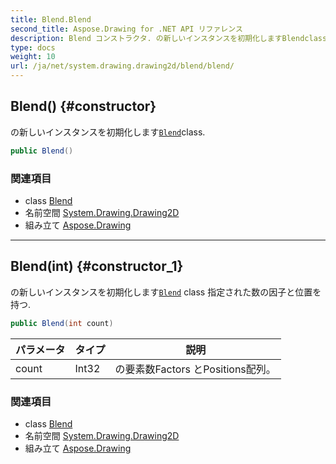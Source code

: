 ```yaml
---
title: Blend.Blend
second_title: Aspose.Drawing for .NET API リファレンス
description: Blend コンストラクタ. の新しいインスタンスを初期化しますBlendclass.
type: docs
weight: 10
url: /ja/net/system.drawing.drawing2d/blend/blend/
---
```

## Blend() {#constructor}

の新しいインスタンスを初期化します[`Blend`](../)class.

```csharp
public Blend()
```

### 関連項目

* class [Blend](../)
* 名前空間 [System.Drawing.Drawing2D](../../blend/)
* 組み立て [Aspose.Drawing](../../../)

---

## Blend(int) {#constructor_1}

の新しいインスタンスを初期化します[`Blend`](../) class 指定された数の因子と位置を持つ.

```csharp
public Blend(int count)
```

| パラメータ | タイプ | 説明 |
| --- | --- | --- |
| count | Int32 | の要素数Factors とPositions配列。 |

### 関連項目

* class [Blend](../)
* 名前空間 [System.Drawing.Drawing2D](../../blend/)
* 組み立て [Aspose.Drawing](../../../)


